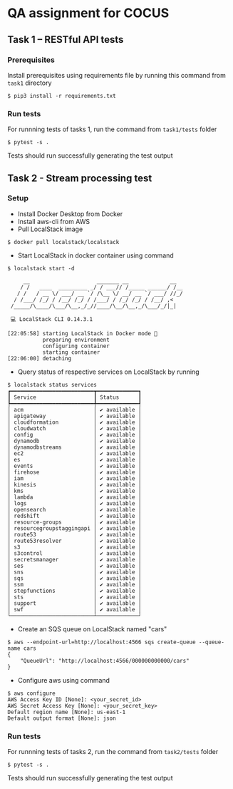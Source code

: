 # QA assignment for COCUS

## Task 1 – RESTful API tests
### Prerequisites
Install prerequisites using requirements file by running this command from `task1` directory
```
$ pip3 install -r requirements.txt
```

### Run tests
For runnning tests of tasks 1, run the command from `task1/tests` folder
```
$ pytest -s .
```

Tests should run successfully generating the test output


## Task 2 - Stream processing test
### Setup
* Install Docker Desktop from Docker
* Install aws-cli from AWS
* Pull LocalStack image
```
$ docker pull localstack/localstack
```
* Start LocalStack in docker container using command
```
$ localstack start -d

     __                     _______ __             __
    / /   ____  _________ _/ / ___// /_____ ______/ /__
   / /   / __ \/ ___/ __ `/ /\__ \/ __/ __ `/ ___/ //_/
  / /___/ /_/ / /__/ /_/ / /___/ / /_/ /_/ / /__/ ,<
 /_____/\____/\___/\__,_/_//____/\__/\__,_/\___/_/|_|

 💻 LocalStack CLI 0.14.3.1

[22:05:58] starting LocalStack in Docker mode 🐳 
           preparing environment
           configuring container
           starting container
[22:06:00] detaching
```

* Query status of respective services on LocalStack by running
```
$ localstack status services
┏━━━━━━━━━━━━━━━━━━━━━━━━━━┳━━━━━━━━━━━━━┓
┃ Service                  ┃ Status      ┃
┡━━━━━━━━━━━━━━━━━━━━━━━━━━╇━━━━━━━━━━━━━┩
│ acm                      │ ✔ available │
│ apigateway               │ ✔ available │
│ cloudformation           │ ✔ available │
│ cloudwatch               │ ✔ available │
│ config                   │ ✔ available │
│ dynamodb                 │ ✔ available │
│ dynamodbstreams          │ ✔ available │
│ ec2                      │ ✔ available │
│ es                       │ ✔ available │
│ events                   │ ✔ available │
│ firehose                 │ ✔ available │
│ iam                      │ ✔ available │
│ kinesis                  │ ✔ available │
│ kms                      │ ✔ available │
│ lambda                   │ ✔ available │
│ logs                     │ ✔ available │
│ opensearch               │ ✔ available │
│ redshift                 │ ✔ available │
│ resource-groups          │ ✔ available │
│ resourcegroupstaggingapi │ ✔ available │
│ route53                  │ ✔ available │
│ route53resolver          │ ✔ available │
│ s3                       │ ✔ available │
│ s3control                │ ✔ available │
│ secretsmanager           │ ✔ available │
│ ses                      │ ✔ available │
│ sns                      │ ✔ available │
│ sqs                      │ ✔ available │
│ ssm                      │ ✔ available │
│ stepfunctions            │ ✔ available │
│ sts                      │ ✔ available │
│ support                  │ ✔ available │
│ swf                      │ ✔ available │
└──────────────────────────┴─────────────┘
```

* Create an SQS queue on LocalStack named "cars"
```
$ aws --endpoint-url=http://localhost:4566 sqs create-queue --queue-name cars
{
    "QueueUrl": "http://localhost:4566/000000000000/cars"
}

```

* Configure aws using command
```
$ aws configure
AWS Access Key ID [None]: <your_secret_id>
AWS Secret Access Key [None]: <your_secret_key>
Default region name [None]: us-east-1
Default output format [None]: json
```

### Run tests
For runnning tests of tasks 2, run the command from `task2/tests` folder
```
$ pytest -s .
```

Tests should run successfully generating the test output
